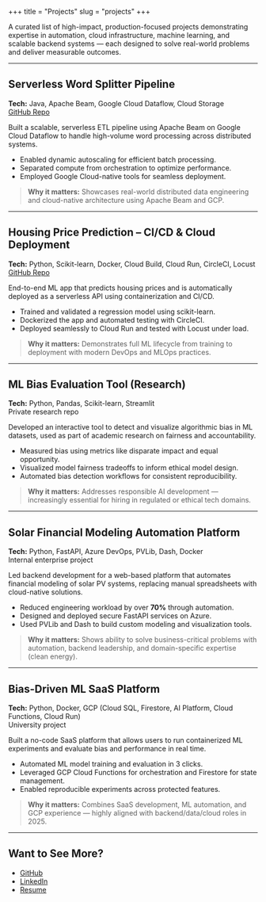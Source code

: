 +++
title = "Projects"
slug = "projects"
+++

A curated list of high-impact, production-focused projects demonstrating expertise in automation, cloud infrastructure, machine learning, and scalable backend systems — each designed to solve real-world problems and deliver measurable outcomes.

---

## Serverless Word Splitter Pipeline  
**Tech:** Java, Apache Beam, Google Cloud Dataflow, Cloud Storage  
[GitHub Repo](https://github.com/anushirahatti/beam_pipeline)  

Built a scalable, serverless ETL pipeline using Apache Beam on Google Cloud Dataflow to handle high-volume word processing across distributed systems.

- Enabled dynamic autoscaling for efficient batch processing.  
- Separated compute from orchestration to optimize performance.  
- Employed Google Cloud-native tools for seamless deployment.

> **Why it matters:** Showcases real-world distributed data engineering and cloud-native architecture using Apache Beam and GCP.

---

## Housing Price Prediction – CI/CD & Cloud Deployment  
**Tech:** Python, Scikit-learn, Docker, Cloud Build, Cloud Run, CircleCI, Locust  
[GitHub Repo](https://github.com/anushirahatti/housing-price-prediction-app)  

End-to-end ML app that predicts housing prices and is automatically deployed as a serverless API using containerization and CI/CD.

- Trained and validated a regression model using scikit-learn.  
- Dockerized the app and automated testing with CircleCI.  
- Deployed seamlessly to Cloud Run and tested with Locust under load.

> **Why it matters:** Demonstrates full ML lifecycle from training to deployment with modern DevOps and MLOps practices.

---

## ML Bias Evaluation Tool (Research)  
**Tech:** Python, Pandas, Scikit-learn, Streamlit  
Private research repo  

Developed an interactive tool to detect and visualize algorithmic bias in ML datasets, used as part of academic research on fairness and accountability.

- Measured bias using metrics like disparate impact and equal opportunity.  
- Visualized model fairness tradeoffs to inform ethical model design.  
- Automated bias detection workflows for consistent reproducibility.

> **Why it matters:** Addresses responsible AI development — increasingly essential for hiring in regulated or ethical tech domains.

---

## Solar Financial Modeling Automation Platform  
**Tech:** Python, FastAPI, Azure DevOps, PVLib, Dash, Docker  
Internal enterprise project 

Led backend development for a web-based platform that automates financial modeling of solar PV systems, replacing manual spreadsheets with cloud-native solutions.

- Reduced engineering workload by over **70%** through automation.  
- Designed and deployed secure FastAPI services on Azure.  
- Used PVLib and Dash to build custom modeling and visualization tools.

> **Why it matters:** Shows ability to solve business-critical problems with automation, backend leadership, and domain-specific expertise (clean energy).

---

## Bias-Driven ML SaaS Platform  
**Tech:** Python, Docker, GCP (Cloud SQL, Firestore, AI Platform, Cloud Functions, Cloud Run)  
University project  

Built a no-code SaaS platform that allows users to run containerized ML experiments and evaluate bias and performance in real time.

- Automated ML model training and evaluation in 3 clicks.  
- Leveraged GCP Cloud Functions for orchestration and Firestore for state management.  
- Enabled reproducible experiments across protected features.

> **Why it matters:** Combines SaaS development, ML automation, and GCP experience — highly aligned with backend/data/cloud roles in 2025.

---

## Want to See More?

- [GitHub](https://github.com/anushirahatti)  
- [LinkedIn](https://linkedin.com/in/shirahattianiruddha)
- [Resume](/resume)
